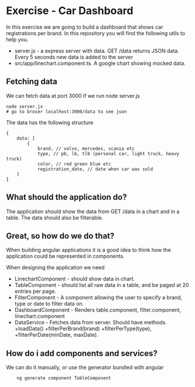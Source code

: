 # Exercise - Car Dashboard

In this exercise we are going to build a dashboard that shows car registrations per brand.
In this repository you will find the following utils to help you.

* server.js - a express server with data. GET /data returns JSON data. Every 5
  seconds new data is added to the server
* src/app/linechart.component.ts. A google chart showing mocked data.

## Fetching data
We can fetch data at port 3000 if we run node server.js
```
node server.js
# go to broser localhost:3000/data to see json
```
The data has the following structure
```
{
    data: [
        {
            brand, // volvo, mercedes, scania etc
            type, // pb, lb, tlb (personal car, light truck, heavy truck)
            color, // red green blue etc
            registration_date, // date when car was sold
    ]
}
```

## What should the application do?

The application should show the data from GET /data in a chart and in a table.
The data should also be filterable.

## Great, so how do we do that?

When building angular applications it is a good idea to think how the application could be represented in components.

When designing the application we need 

* LinechartComponent - should show data in chart.
* TableComponent - should list all raw data in a table, and be paged at 20
  entries per page.
* FilterComponent - A component allowing the user to specify a brand, type or
  date to filter data on.
* DashboardComponent - Renders table.component, filter.component, linechart.component
* DataService - Fetches data from server. Should have methods. +loadData()
  +filterPerBrand(brand) +filterPerType(type), +filterPerDate(minDate, maxDate).

## How do i add components and services?

We can do it manually, or use the generator bundled with angular

```
    ng generate component TableComponent
```

